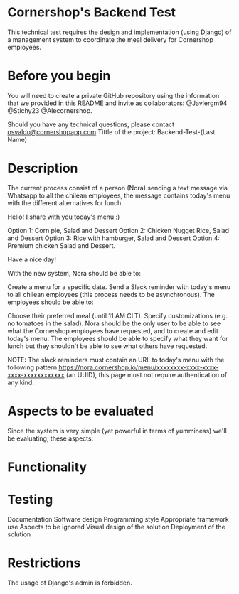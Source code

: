 # Cornershop's Backend Test
This technical test requires the design and implementation (using Django) of a management system to coordinate the meal delivery for Cornershop employees.

# Before you begin
You will need to create a private GitHub repository using the information that we provided in this README and invite as collaborators: @Javiergm94 @Stichy23 @Alecornershop.

Should you have any technical questions, please contact osvaldo@cornershopapp.com Tittle of the project: Backend-Test-(Last Name)

# Description
The current process consist of a person (Nora) sending a text message via Whatsapp to all the chilean employees, the message contains today's menu with the different alternatives for lunch.

Hello!
I share with you today's menu :)

Option 1: Corn pie, Salad and Dessert
Option 2: Chicken Nugget Rice, Salad and Dessert
Option 3: Rice with hamburger, Salad and Dessert
Option 4: Premium chicken Salad and Dessert.

Have a nice day!

With the new system, Nora should be able to:

Create a menu for a specific date.
Send a Slack reminder with today's menu to all chilean employees (this process needs to be asynchronous).
The employees should be able to:

Choose their preferred meal (until 11 AM CLT).
Specify customizations (e.g. no tomatoes in the salad).
Nora should be the only user to be able to see what the Cornershop employees have requested, and to create and edit today's menu. The employees should be able to specify what they want for lunch but they shouldn't be able to see what others have requested.

NOTE: The slack reminders must contain an URL to today's menu with the following pattern https://nora.cornershop.io/menu/xxxxxxxx-xxxx-xxxx-xxxx-xxxxxxxxxxxx (an UUID), this page must not require authentication of any kind.

# Aspects to be evaluated
Since the system is very simple (yet powerful in terms of yumminess) we'll be evaluating, these aspects:

# Functionality
# Testing
Documentation
Software design
Programming style
Appropriate framework use
Aspects to be ignored
Visual design of the solution
Deployment of the solution
# Restrictions
The usage of Django's admin is forbidden.

